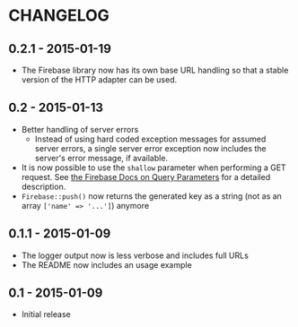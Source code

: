 # CHANGELOG

## 0.2.1 - 2015-01-19

- The Firebase library now has its own base URL handling so that a stable version of the HTTP adapter can be used.

## 0.2 - 2015-01-13

- Better handling of server errors
    + Instead of using hard coded exception messages for assumed server errors, a single server error exception now includes the server's error message, if available.
- It is now possible to use the `shallow` parameter when performing a GET request. See [the Firebase Docs on Query Parameters](https://www.firebase.com/docs/rest/api/#section-query-parameters) for a detailed description.
- `Firebase::push()` now returns the generated key as a string (not as an array `['name' => '...']`) anymore

## 0.1.1 - 2015-01-09

- The logger output now is less verbose and includes full URLs
- The README now includes an usage example

## 0.1 - 2015-01-09

- Initial release